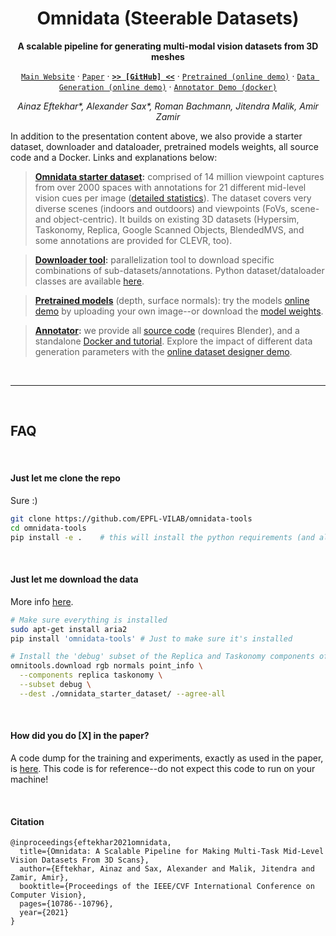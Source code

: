 <div align="center">

# Omnidata (Steerable Datasets)

**<strong>A scalable pipeline for generating multi-modal vision datasets from 3D meshes</strong>**

[`Main Website`](https://omnidata.vision) &centerdot; [`Paper`](https://arxiv.org/abs/2110.04994) &centerdot; [**`>> [GitHub] <<`**](//docs.omnidata.vision)  &centerdot; <it> [`Pretrained (online demo)`]('//omnidata.vision/demo/) &centerdot;  [`Data Generation (online demo)`](https://github.com/EPFL-VILAB/omnidata-tools/tree/main/omnidata_tools/torch) &centerdot; [`Annotator Demo (docker)`](//github.com/EPFL-VILAB/omnidata/tree/main/omnidata_annotator) </it>

_Ainaz Eftekhar*, Alexander Sax*, Roman Bachmann, Jitendra Malik, Amir Zamir_
 
</div>

In addition to the presentation content above, we also provide a starter dataset, downloader and dataloader, pretrained models weights, all source code and a Docker. Links and explanations below:

> **[Omnidata starter dataset](https://docs.omnidata.vision/starter_dataset.html):** comprised of 14 million viewpoint captures from over 2000 spaces with annotations for 21 different mid-level vision cues per image ([detailed statistics](https://docs.omnidata.vision/starter_dataset.html)). The dataset covers very diverse scenes (indoors and outdoors) and viewpoints (FoVs, scene- and object-centric). It builds on existing 3D datasets (Hypersim, Taskonomy, Replica, Google Scanned Objects, BlendedMVS, and some annotations are provided for CLEVR, too).

> **[Downloader tool](https://docs.omnidata.vision/starter_dataset_download.html):** parallelization tool to download specific combinations of sub-datasets/annotations. Python dataset/dataloader classes are available [here](https://github.com/EPFL-VILAB/omnidata/tree/main/omnidata_tools/torch). 

> **[Pretrained models](//github.com/EPFL-VILAB/omnidata/tree/main/omnidata_tools/torch)** (depth, surface normals): try the models [online demo](//omnidata.vision/demo/) by uploading your own image--or download the [model weights](https://github.com/EPFL-VILAB/omnidata/tree/main/omnidata_tools/torch).

> **[Annotator](https://github.com/EPFL-VILAB/omnidata/tree/main/omnidata_annotator):** we provide all [source code](https://github.com/EPFL-VILAB/omnidata/tree/main/omnidata_annotator) (requires Blender), and a standalone [Docker and tutorial](https://github.com/EPFL-VILAB/omnidata/tree/main/omnidata_annotator). Explore the impact of different data generation parameters with the [online dataset designer demo](https://omnidata.vision/designer/).

<br>


---

<br>

## FAQ

<br>

#### Just let me clone the repo
Sure :)

```bash
git clone https://github.com/EPFL-VILAB/omnidata-tools
cd omnidata-tools
pip install -e .    # this will install the python requirements (and also install the CLI)
```

<br>


#### Just let me download the data
More info [here](https://docs.omnidata.vision/starter_dataset_download.html).
```bash
# Make sure everything is installed
sudo apt-get install aria2
pip install 'omnidata-tools' # Just to make sure it's installed

# Install the 'debug' subset of the Replica and Taskonomy components of the dataset
omnitools.download rgb normals point_info \
  --components replica taskonomy \
  --subset debug \
  --dest ./omnidata_starter_dataset/ --agree-all
```

<br>

#### How did you do [X] in the paper?
A code dump for the training and experiments, exactly as used in the paper, is [here](https://github.com/EPFL-VILAB/omnidata/tree/main/paper_code). This code is for reference--do not expect this code to run on your machine!

<br>

#### Citation
```
@inproceedings{eftekhar2021omnidata,
  title={Omnidata: A Scalable Pipeline for Making Multi-Task Mid-Level Vision Datasets From 3D Scans},
  author={Eftekhar, Ainaz and Sax, Alexander and Malik, Jitendra and Zamir, Amir},
  booktitle={Proceedings of the IEEE/CVF International Conference on Computer Vision},
  pages={10786--10796},
  year={2021}
}
```
<!-- <img src="https://raw.githubusercontent.com/alexsax/omnidata-tools/main/docs/images/omnidata_front_page.jpg?token=ABHLE3LC3U64F2QRVSOBSS3BPED24" alt="Website main page" style='max-width: 100%;'/> -->
